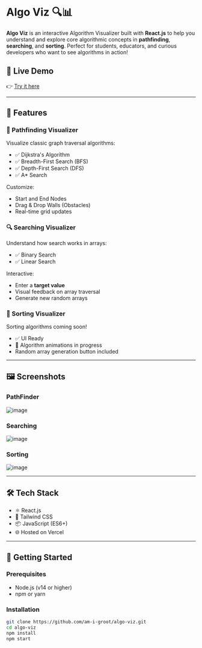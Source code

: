 # Algo Viz 🔍📊

**Algo Viz** is an interactive Algorithm Visualizer built with **React.js** to help you understand and explore core algorithmic concepts in **pathfinding**, **searching**, and **sorting**. Perfect for students, educators, and curious developers who want to see algorithms in action!

## 🚀 Live Demo

👉 [Try it here](https://algo-viz-rohit.vercel.app/)

---

## 🧠 Features

### 🔷 Pathfinding Visualizer
Visualize classic graph traversal algorithms:
- ✅ Dijkstra's Algorithm
- ✅ Breadth-First Search (BFS)
- ✅ Depth-First Search (DFS)
- ✅ A* Search

Customize:
- Start and End Nodes
- Drag & Drop Walls (Obstacles)
- Real-time grid updates

### 🔍 Searching Visualizer
Understand how search works in arrays:
- ✅ Binary Search
- ✅ Linear Search

Interactive:
- Enter a **target value**
- Visual feedback on array traversal
- Generate new random arrays

### 🔢 Sorting Visualizer
Sorting algorithms coming soon!
- ✅ UI Ready
- 🚧 Algorithm animations in progress
- Random array generation button included

---

## 🖼️ Screenshots

### PathFinder
![image](https://github.com/user-attachments/assets/1c79a926-deec-4814-8ea5-261b1177af99)

### Searching
![image](https://github.com/user-attachments/assets/7d115390-237e-4e3c-9ed0-4eb44bf360d7)

### Sorting
![image](https://github.com/user-attachments/assets/6aa3ba6f-4ffa-41b2-af9d-169944399eb4) 

---

## 🛠️ Tech Stack

- ⚛️ React.js
- 💅 Tailwind CSS
- 📦 JavaScript (ES6+)
- 🌐 Hosted on Vercel

---

## 📁 Getting Started

### Prerequisites

- Node.js (v14 or higher)
- npm or yarn

### Installation

```bash
git clone https://github.com/am-i-groot/algo-viz.git
cd algo-viz
npm install
npm start
